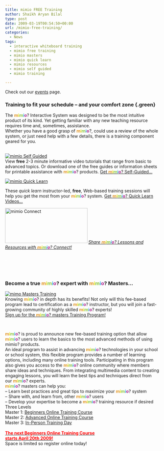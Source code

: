 ```yaml
---
title: mimio FREE Training
author: Shaikh Aryan Bilal
type: post
date: 2009-03-19T00:54:50+00:00
url: /mimio-free-training/
categories:
  - News
tags:
  - interactive whiteboard training
  - mimio free training
  - mimio masters
  - mimio quick learn
  - mimio resources
  - mimio self guided
  - mimio training

---
```

Check out our [events][1] page.  


### Training to fit your schedule &#8211; and your comfort zone {.green}

The **<span style="color: #e19422">m</span>****<span style="color: #e1dd06">i</span>****<span style="color: #8cc540">m</span>****<span style="color: #27a8e2">i</span>****<span style="color: #ab248d">o</span>**? Interactive System was designed to be the most intuitive product of its kind. Yet getting familiar with any new teaching resource requires time and, sometimes, assistance.  
Whether you have a good grasp of **<span style="color: #e19422">m</span>****<span style="color: #e1dd06">i</span>****<span style="color: #8cc540">m</span>****<span style="color: #27a8e2">i</span>****<span style="color: #ab248d">o</span>**?, could use a review of the whole system, or just need help with a few details, there is a training component geared for you.

<p class="border">
  <span class="bold"></span><br /> <a href="http://www.mimio.com/training/mimio_self_guided/index.asp" target="_blank" title="mimio Self Guided" rel="noopener"><img src="http://www.backbonecommunications.com/wp-content/uploads/mimio-self-guided.png" alt="mimio Self Guided" /></a><br /> View <strong>free</strong> 2-3 minute informative video tutorials that range from basic to advanced topics. Or download one of the free guides or information sheets for printable assistance with <strong><span style="color: #e19422">m</span></strong><strong><span style="color: #e1dd06">i</span></strong><strong><span style="color: #8cc540">m</span></strong><strong><span style="color: #27a8e2">i</span></strong><strong><span style="color: #ab248d">o</span></strong>? products. <a href="http://www.mimio.com/training/mimio_self_guided/index.asp" title="mimio Self Guided" target="_blank" rel="noopener">Get <strong><span style="color: #e19422">m</span></strong><strong><span style="color: #e1dd06">i</span></strong><strong><span style="color: #8cc540">m</span></strong><strong><span style="color: #27a8e2">i</span></strong><strong><span style="color: #ab248d">o</span></strong>? Self-Guided&#8230; </a>
</p>

<p class="border">
  <a href="http://www.mimio.com/training/mimio_quick_learn/index.asp" target="_blank" title="mimio Quick Learn" rel="noopener"><img src="http://www.backbonecommunications.com/wp-content/uploads/mimio-quick-learn.png" alt="mimio Quick Learn" /></a>
</p>

These _quick learn_ instructor-led, **free**, Web-based training sessions will help you get the most from your **<span style="color: #e19422">m</span>****<span style="color: #e1dd06">i</span>****<span style="color: #8cc540">m</span>****<span style="color: #27a8e2">i</span>****<span style="color: #ab248d">o</span>**? system. <a href="http://www.mimio.com/training/mimio_quick_learn/index.asp" title="mimo Quick Learn" target="_blank" rel="noopener">Get <strong><span style="color: #e19422">m</span></strong><strong><span style="color: #e1dd06">i</span></strong><strong><span style="color: #8cc540">m</span></strong><strong><span style="color: #27a8e2">i</span></strong><strong><span style="color: #ab248d">o</span></strong>? Quick Learn Videos&#8230;</a>

<p class="border">
  <a href="http://www.mimioconnect.com/site/?page_id=576" target="_blank" title="mimio Connect" rel="noopener"><img loading="lazy" src="http://www.backbonecommunications.com/wp-content/uploads/mimio-connect.png" alt="mimio Connect" align="left" height="114" width="269" /></a>
</p>

#### 

<font color="#ffffff">_<br /> </font>  
 <font color="#ffffff">_</font>

<p align="right">
  <font color="#ffffff"> _</font>
</p>

<font color="#ffffff">_ </font>  
_<a href="http://www.mimioconnect.com/site/?page_id=574" title="mimio Connect" target="_blank" rel="noopener">Share <strong><span style="color: #e19422">m</span></strong><strong><span style="color: #e1dd06">i</span></strong><strong><span style="color: #8cc540">m</span></strong><strong><span style="color: #27a8e2">i</span></strong><strong><span style="color: #ab248d">o</span></strong>? Lessons and Resources with <strong><span style="color: #e19422">m</span></strong><strong><span style="color: #e1dd06">i</span></strong><strong><span style="color: #8cc540">m</span></strong><strong><span style="color: #27a8e2">i</span></strong><strong><span style="color: #ab248d">o</span></strong>? Connect!</a>_

###  <font color="#ffffff">&#8211;</font>

<p class="border">
  &nbsp;
</p>

### Become a true **<span style="color: #e19422">m</span>****<span style="color: #e1dd06">i</span>****<span style="color: #8cc540">m</span>****<span style="color: #27a8e2">i</span>****<span style="color: #ab248d">o</span>**? expert with **<span style="color: #e19422">m</span>****<span style="color: #e1dd06">i</span>****<span style="color: #8cc540">m</span>****<span style="color: #27a8e2">i</span>****<span style="color: #ab248d">o</span>**? Masters&#8230;

<a href="http://www.mimio.com/training/mimio_masters/index.asp" target="_blank" title="mimo Masters Training" rel="noopener"><img src="http://www.backbonecommunications.com/wp-content/uploads/mimio-masters.png" alt="mimo Masters Training" /></a>  
Knowing **<span style="color: #e19422">m</span>****<span style="color: #e1dd06">i</span>****<span style="color: #8cc540">m</span>****<span style="color: #27a8e2">i</span>****<span style="color: #ab248d">o</span>**? in depth has its benefits! Not only will this fee-based program lead to certification as a **<span style="color: #e19422">m</span>****<span style="color: #e1dd06">i</span>****<span style="color: #8cc540">m</span>****<span style="color: #27a8e2">i</span>****<span style="color: #ab248d">o</span>**? instructor, but you will join a fast-growing community of highly skilled **<span style="color: #e19422">m</span>****<span style="color: #e1dd06">i</span>****<span style="color: #8cc540">m</span>****<span style="color: #27a8e2">i</span>****<span style="color: #ab248d">o</span>**? experts!  
<a href="http://www.mimio.com/training/mimio_masters/index.asp" title="mimio Masters Program" target="_blank" rel="noopener">Sign up for the <strong><span style="color: #e19422">m</span></strong><strong><span style="color: #e1dd06">i</span></strong><strong><span style="color: #8cc540">m</span></strong><strong><span style="color: #27a8e2">i</span></strong><strong><span style="color: #ab248d">o</span></strong>? masters Training Program!</a>  


<p class="border">
  &nbsp;
</p>

**<span style="color: #e19422">m</span>****<span style="color: #e1dd06">i</span>****<span style="color: #8cc540">m</span>****<span style="color: #27a8e2">i</span>****<span style="color: #ab248d">o</span>**? is proud to announce new fee-based training option that allow **<span style="color: #e19422">m</span>****<span style="color: #e1dd06">i</span>****<span style="color: #8cc540">m</span>****<span style="color: #27a8e2">i</span>****<span style="color: #ab248d">o</span>**? users to learn the basics to the most advanced methods of using mimio? products.  
An ideal program to assist in advancing **<span style="color: #e19422">m</span>****<span style="color: #e1dd06">i</span>****<span style="color: #8cc540">m</span>****<span style="color: #27a8e2">i</span>****<span style="color: #ab248d">o</span>**? technologies in your school or school system, this flexible program provides a number of learning options, including many online training tools. Participating in this program also gives you access to the **<span style="color: #e19422">m</span>****<span style="color: #e1dd06">i</span>****<span style="color: #8cc540">m</span>****<span style="color: #27a8e2">i</span>****<span style="color: #ab248d">o</span>**? online community where members share ideas and techniques. From integrating multimedia content to creating engaging lessons, you will learn the best tips and techniques direct from our **<span style="color: #e19422">m</span>****<span style="color: #e1dd06">i</span>****<span style="color: #8cc540">m</span>****<span style="color: #27a8e2">i</span>****<span style="color: #ab248d">o</span>**? experts.  
**<span style="color: #e19422">m</span>****<span style="color: #e1dd06">i</span>****<span style="color: #8cc540">m</span>****<span style="color: #27a8e2">i</span>****<span style="color: #ab248d">o</span>**? masters can help you:  
&#8211; Learn best practices and great tips to maximize your **<span style="color: #e19422">m</span>****<span style="color: #e1dd06">i</span>****<span style="color: #8cc540">m</span>****<span style="color: #27a8e2">i</span>****<span style="color: #ab248d">o</span>**? system  
&#8211; Share with, and learn from, other **<span style="color: #e19422">m</span>****<span style="color: #e1dd06">i</span>****<span style="color: #8cc540">m</span>****<span style="color: #27a8e2">i</span>****<span style="color: #ab248d">o</span>**? users  
&#8211; Develop your expertise to become a **<span style="color: #e19422">m</span>****<span style="color: #e1dd06">i</span>****<span style="color: #8cc540">m</span>****<span style="color: #27a8e2">i</span>****<span style="color: #ab248d">o</span>**? training resource if desired  
Three Levels  
Master 1: <a href="http://www.mimio.com/training/mimio_masters/mimio_masters1.asp?code=321" title="mimio Beginners Online Training Course" target="_blank" rel="noopener">Beginners Online Training Course</a>  
Master 2: <a href="http://www.mimio.com/training/mimio_masters/mimio_masters2.asp?code=321" title="mimio Advanced Online Training Course" target="_blank" rel="noopener">Advanced Online Training Course</a>  
Master 3: <a href="http://www.mimio.com/training/mimio_masters/mimio_masters3.asp?code=321" title="mimio In-Person Training Day" target="_blank" rel="noopener">In-Person Training Day</a>  
<u></u>  
<u><strong><font color="#ff0000">The next Beginners Online Training Course<br /> starts April 20th 2009!</font></strong></u>  
Space is limited so register online today!

 [1]: http://www.backbonecommunications.com/category/backbone_events/